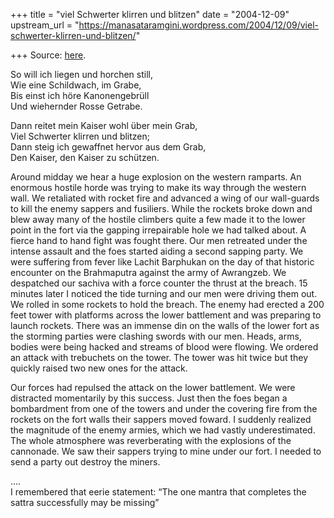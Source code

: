 +++
title = "viel Schwerter klirren und blitzen"
date = "2004-12-09"
upstream_url = "https://manasataramgini.wordpress.com/2004/12/09/viel-schwerter-klirren-und-blitzen/"

+++
Source: [here](https://manasataramgini.wordpress.com/2004/12/09/viel-schwerter-klirren-und-blitzen/).

So will ich liegen und horchen still,  
Wie eine Schildwach, im Grabe,  
Bis einst ich höre Kanonengebrüll  
Und wiehernder Rosse Getrabe.

Dann reitet mein Kaiser wohl über mein Grab,  
Viel Schwerter klirren und blitzen;  
Dann steig ich gewaffnet hervor aus dem Grab,  
Den Kaiser, den Kaiser zu schützen.

Around midday we hear a huge explosion on the western ramparts. An enormous hostile horde was trying to make its way through the western wall. We retaliated with rocket fire and advanced a wing of our wall-guards to kill the enemy sappers and fusiliers. While the rockets broke down and blew away many of the hostile climbers quite a few made it to the lower point in the fort via the gapping irrepairable hole we had talked about. A fierce hand to hand fight was fought there. Our men retreated under the intense assault and the foes started aiding a second sapping party. We were suffering from fever like Lachit Barphukan on the day of that historic encounter on the Brahmaputra against the army of Awrangzeb. We despatched our sachiva with a force counter the thrust at the breach. 15 minutes later I noticed the tide turning and our men were driving them out. We rolled in some rockets to hold the breach. The enemy had erected a 200 feet tower with platforms across the lower battlement and was preparing to launch rockets. There was an immense din on the walls of the lower fort as the storming parties were clashing swords with our men. Heads, arms, bodies were being hacked and streams of blood were flowing. We ordered an attack with trebuchets on the tower. The tower was hit twice but they quickly raised two new ones for the attack.

Our forces had repulsed the attack on the lower battlement. We were distracted momentarily by this success. Just then the foes began a bombardment from one of the towers and under the covering fire from the rockets on the fort walls their sappers moved foward. I suddenly realized the magnitude of the enemy armies, which we had vastly underestimated. The whole atmosphere was reverberating with the explosions of the cannonade. We saw their sappers trying to mine under our fort. I needed to send a party out destroy the miners.

….  
I remembered that eerie statement: “The one mantra that completes the sattra successfully may be missing”


